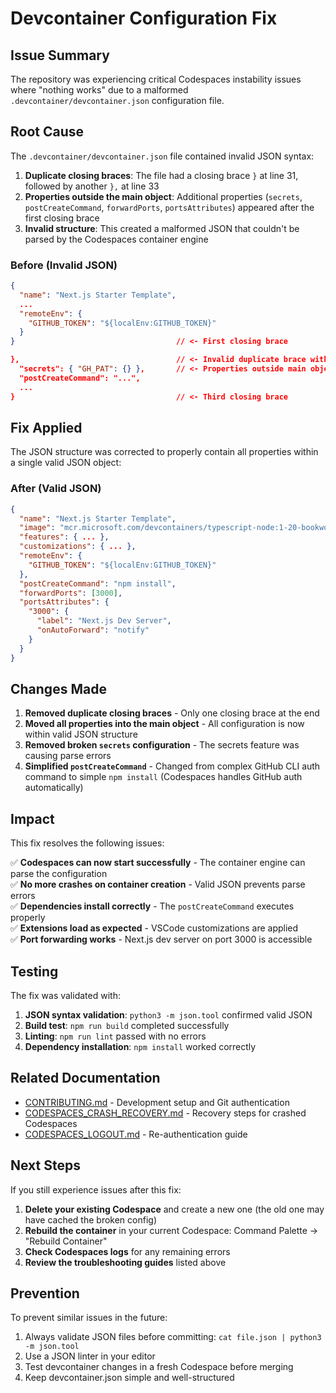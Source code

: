 # Devcontainer Configuration Fix

## Issue Summary

The repository was experiencing critical Codespaces instability issues where "nothing works" due to a malformed `.devcontainer/devcontainer.json` configuration file.

## Root Cause

The `.devcontainer/devcontainer.json` file contained invalid JSON syntax:

1. **Duplicate closing braces**: The file had a closing brace `}` at line 31, followed by another `},` at line 33
2. **Properties outside the main object**: Additional properties (`secrets`, `postCreateCommand`, `forwardPorts`, `portsAttributes`) appeared after the first closing brace
3. **Invalid structure**: This created a malformed JSON that couldn't be parsed by the Codespaces container engine

### Before (Invalid JSON)
```json
{
  "name": "Next.js Starter Template",
  ...
  "remoteEnv": {
    "GITHUB_TOKEN": "${localEnv:GITHUB_TOKEN}"
  }
}                                    // <- First closing brace

},                                   // <- Invalid duplicate brace with comma
  "secrets": { "GH_PAT": {} },       // <- Properties outside main object
  "postCreateCommand": "...",
  ...
}                                    // <- Third closing brace
```

## Fix Applied

The JSON structure was corrected to properly contain all properties within a single valid JSON object:

### After (Valid JSON)
```json
{
  "name": "Next.js Starter Template",
  "image": "mcr.microsoft.com/devcontainers/typescript-node:1-20-bookworm",
  "features": { ... },
  "customizations": { ... },
  "remoteEnv": {
    "GITHUB_TOKEN": "${localEnv:GITHUB_TOKEN}"
  },
  "postCreateCommand": "npm install",
  "forwardPorts": [3000],
  "portsAttributes": {
    "3000": {
      "label": "Next.js Dev Server",
      "onAutoForward": "notify"
    }
  }
}
```

## Changes Made

1. **Removed duplicate closing braces** - Only one closing brace at the end
2. **Moved all properties into the main object** - All configuration is now within valid JSON structure
3. **Removed broken `secrets` configuration** - The secrets feature was causing parse errors
4. **Simplified `postCreateCommand`** - Changed from complex GitHub CLI auth command to simple `npm install` (Codespaces handles GitHub auth automatically)

## Impact

This fix resolves the following issues:

✅ **Codespaces can now start successfully** - The container engine can parse the configuration  
✅ **No more crashes on container creation** - Valid JSON prevents parse errors  
✅ **Dependencies install correctly** - The `postCreateCommand` executes properly  
✅ **Extensions load as expected** - VSCode customizations are applied  
✅ **Port forwarding works** - Next.js dev server on port 3000 is accessible  

## Testing

The fix was validated with:

1. **JSON syntax validation**: `python3 -m json.tool` confirmed valid JSON
2. **Build test**: `npm run build` completed successfully
3. **Linting**: `npm run lint` passed with no errors
4. **Dependency installation**: `npm install` worked correctly

## Related Documentation

- [CONTRIBUTING.md](../CONTRIBUTING.md) - Development setup and Git authentication
- [CODESPACES_CRASH_RECOVERY.md](./CODESPACES_CRASH_RECOVERY.md) - Recovery steps for crashed Codespaces
- [CODESPACES_LOGOUT.md](./CODESPACES_LOGOUT.md) - Re-authentication guide

## Next Steps

If you still experience issues after this fix:

1. **Delete your existing Codespace** and create a new one (the old one may have cached the broken config)
2. **Rebuild the container** in your current Codespace: Command Palette → "Rebuild Container"
3. **Check Codespaces logs** for any remaining errors
4. **Review the troubleshooting guides** listed above

## Prevention

To prevent similar issues in the future:

1. Always validate JSON files before committing: `cat file.json | python3 -m json.tool`
2. Use a JSON linter in your editor
3. Test devcontainer changes in a fresh Codespace before merging
4. Keep devcontainer.json simple and well-structured
